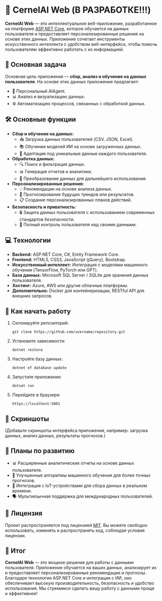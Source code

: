 <h1>🌟 CernelAI Web (В РАЗРАБОТКЕ!!!)</h1>

<p>
    <strong>CernelAI Web</strong> — это интеллектуальное веб-приложение, разработанное на платформе 
    <a href="https://dotnet.microsoft.com/apps/aspnet" target="_blank">ASP.NET Core</a>, которое обучается на данных пользователя и предоставляет персонализированные решения на основе этих данных. Приложение сочетает инструменты искусственного интеллекта с удобством веб-интерфейса, чтобы помочь пользователям эффективно работать с их информацией.
</p>
<h2>🎯 Основная задача</h2>
<p>
    Основная цель приложения — <strong>сбор, анализ и обучение на данных пользователя</strong>. На основе этих данных приложение предлагает:
</p>
<ul>
    <li>🧠 Персональный AIAgent.</li>
    <li>📊 Анализ и визуализацию данных.</li>
    <li>⚙️ Автоматизацию процессов, связанных с обработкой данных.</li>
</ul>

<h2>🛠️ Основные функции</h2>
<ul>
    <li><strong>Сбор и обучение на данных:</strong>
        <ul>
            <li>📥 Загрузка данных пользователей (CSV, JSON, Excel).</li>
            <li>📚 Обучение моделей ИИ на основе загруженных данных.</li>
            <li>🔄 Адаптация под уникальные данные каждого пользователя.</li>
        </ul>
    </li>
    <li><strong>Обработка данных:</strong>
        <ul>
            <li>🔍 Поиск и фильтрация данных.</li>
            <li>📊 Генерация отчетов и аналитики.</li>
            <li>🔧 Преобразование данных для дальнейшего использования.</li>
        </ul>
    </li>
    <li><strong>Персонализированные решения:</strong>
        <ul>
            <li>💡 Рекомендации на основе анализа данных.</li>
            <li>🎯 Прогнозирование будущих трендов или результатов.</li>
            <li>📋 Создание персонализированных планов действий.</li>
        </ul>
    </li>
    <li><strong>Безопасность и приватность:</strong>
        <ul>
            <li>🔒 Защита данных пользователя с использованием современных стандартов безопасности.</li>
            <li>👤 Полный контроль пользователя над своими данными.</li>
        </ul>
    </li>
</ul>

<h2>💻 Технологии</h2>
<ul>
    <li><strong>Backend:</strong> ASP.NET Core, C#, Entity Framework Core.</li>
    <li><strong>Frontend:</strong> HTML5, CSS3, JavaScript (jQuery), Bootstrap.</li>
    <li><strong>Искусственный интеллект:</strong> Интеграция с моделями машинного обучения (TensorFlow, PyTorch или GPT).</li>
    <li><strong>База данных:</strong> Microsoft SQL Server / SQLite для хранения данных пользователя.</li>
    <li><strong>Хостинг:</strong> Azure, AWS или другие облачные платформы.</li>
    <li><strong>Дополнительно:</strong> Docker для контейнеризации, RESTful API для внешних запросов.</li>
</ul>

<h2>🚀 Как начать работу</h2>
<ol>
    <li>Склонируйте репозиторий:
        <pre><code>git clone https://github.com/username/repository.git</code></pre>
    </li>
    <li>Установите зависимости:
        <pre><code>dotnet restore</code></pre>
    </li>
    <li>Настройте базу данных:
        <pre><code>dotnet ef database update</code></pre>
    </li>
    <li>Запустите приложение:
        <pre><code>dotnet run</code></pre>
    </li>
    <li>Перейдите в браузере:
        <pre><code>https://localhost:5001</code></pre>
    </li>
</ol>

<h2>📸 Скриншоты</h2>
<p>(Добавьте скриншоты интерфейса приложения, например: загрузка данных, анализ данных, результаты прогнозов.)</p>

<h2>📢 Планы по развитию</h2>
<ul>
    <li>📊 Расширенные аналитические отчеты на основе данных пользователя.</li>
    <li>🧠 Улучшенные алгоритмы машинного обучения для более точных прогнозов.</li>
    <li>📍 Интеграция с IoT-устройствами для сбора данных в реальном времени.</li>
    <li>🗣️ Мультиязычная поддержка для международных пользователей.</li>
</ul>
<h2>📜 Лицензия</h2>
<p>
    Проект распространяется под лицензией <a href="https://opensource.org/licenses/MIT" target="_blank">MIT</a>. Вы можете свободно использовать, изменять и распространять код, соблюдая условия лицензии.
</p>


<h2>🎯 Итог</h2>
<p>
    <strong>CernelAI Web</strong> — это мощное решение для работы с данными пользователя. Приложение обучается на ваших данных, анализирует их и предоставляет персонализированные рекомендации и прогнозы. Благодаря технологии ASP.NET Core и интеграции с ИИ, оно обеспечивает высокую производительность, безопасность и удобство использования. Мы стремимся сделать вашу работу с данными проще и эффективнее!
</p>
